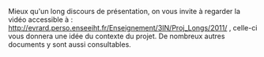 Mieux qu'un long discours de présentation, on vous invite à regarder la vidéo accessible à :
http://evrard.perso.enseeiht.fr/Enseignement/3IN/Proj_Longs/2011/ , celle-ci vous donnera une idée du contexte du projet. De nombreux autres documents y sont aussi consultables.